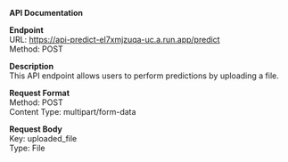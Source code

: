 **API Documentation**

**Endpoint**</br>
        URL: https://api-predict-el7xmjzuqa-uc.a.run.app/predict</br>
        Method: POST</br>
        
**Description**</br>
This API endpoint allows users to perform predictions by uploading a file.

**Request Format**</br>
        Method: POST </br>
        Content Type: multipart/form-data
        
**Request Body**</br>
        Key: uploaded_file</br>
        Type: File

